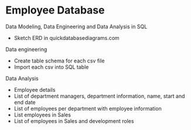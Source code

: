 # Employee Database

Data Modeling, Data Engineering and Data Analysis in SQL
  - Sketch ERD in quickdatabasediagrams.com

Data engineering
  - Create table schema for each csv file
  - Import each csv into SQL table
  
Data Analysis
  - Employee details
  - List of department managers, department information, name, start and end date
  - List of employees per department with employee information
  - List employees in Sales
  - List of employees in Sales and development roles
